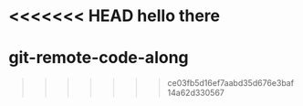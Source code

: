 <<<<<<< HEAD
hello there
=======
# git-remote-code-along
>>>>>>> ce03fb5d16ef7aabd35d676e3baf14a62d330567
